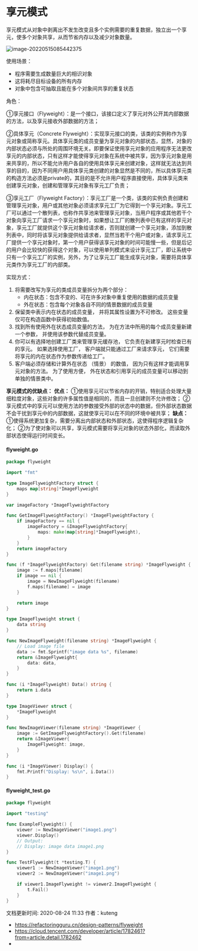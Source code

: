# 享元模式

享元模式从对象中剥离出不发生改变且多个实例需要的重复数据，独立出一个享元，使多个对象共享，从而节省内存以及减少对象数量。

![image-20220515085442375](https://soft-package-xisheng.oss-cn-hangzhou.aliyuncs.com/picture/diary/image-20220515085442375.png)

使用场景：

- 程序需要生成数量巨大的相识对象
- 这将耗尽目标设备的所有内存
- 对象中包含可抽取且能在多个对象间共享的重复状态



角色：

①享元接口（Flyweight）：是一个接口，该接口定义了享元对外公开其内部数据的方法，以及享元接收外部数据的方法；

②具体享元（Concrete  Flyweight）：实现享元接口的类，该类的实例称作为享元对象或简称享元。具体享元类的成员变量为享元对象的内部状态，显然，对象的内部状态必须与所处的周围环境无关。即要保证使用享元对象的应用程序无法更改享元的内部状态，只有这样才能使得享元对象在系统中被共享，因为享元对象是用来共享的，所以不能允许用户各自的使用具体享元来创建对象，这样就无法达到共享的目的，因为不同用户用具体享元类创建的对象显然是不同的，所以具体享元类的构造方法必须是private的，其目的是不允许用户程序直接使用，具体享元类来创建享元对象，创建和管理享元对象有享元工厂负责；

③享元工厂（Flyweight  Factory）：享元工厂是一个类，该类的实例负责创建和管理享元对象，用户或其他对象必须请求享元工厂为它得到一个享元对象。享元工厂可以通过一个散列表，也称作共享池来管理享元对象，当用户程序或其他若干个对象向享元工厂请求一个享元对象时，如果想让工厂的散列表中已有这样的享元对象，享元工厂就提供这个享元对象给请求者，否则就创建一个享元对象，添加到散列表中，同时将该享元对象提供给请求者，显然当若干个用户或对象，请求享元工厂提供一个享元对象时，第一个用户获得该享元对象的时间可能慢一些，但是后记的用户会比较快的获得这个对象，可以使用单列模式来设计享元工厂，即让系统中只有一个享元工厂的实例，另外，为了让享元工厂能生成享元对象，需要将具体享元类作为享元工厂的内部类。

实现方式：

1. 将需要改写为享元的类成员变量拆分为两个部分：
   - 内在状态：包含不变的、可在许多对象中重复使用的数据的成员变量
   - 外在状态：包含每个对象各自不同的情景数据的成员变量
2. 保留类中表示内在状态的成员变量， 并将其属性设置为不可修改。 这些变量仅可在构造函数中获得初始数值。
3. 找到所有使用外在状态成员变量的方法， 为在方法中所用的每个成员变量新建一个参数， 并使用该参数代替成员变量。
4. 你可以有选择地创建工厂类来管理享元缓存池， 它负责在新建享元时检查已有的享元。 如果选择使用工厂， 客户端就只能通过工厂来请求享元， 它们需要将享元的内在状态作为参数传递给工厂。
5. 客户端必须存储和计算外在状态 （情景） 的数值， 因为只有这样才能调用享元对象的方法。 为了使用方便， 外在状态和引用享元的成员变量可以移动到单独的情景类中。



**享元模式的优缺点：** **优点：** ①使用享元可以节省内存的开销，特别适合处理大量细粒度对象，这些对象的许多属性值是相同的，而且一旦创建则不允许修改； ②享元模式中的享元可以使用方法的参数接受外部的状态中的数据，但外部状态数据不会干扰到享元中的内部数据，这就使享元可以在不同的环境中被共享； **缺点：** ①使得系统更加复杂，需要分离出内部状态和外部状态，这使得程序逻辑复杂化； ②为了使对象可以共享，享元模式需要将享元对象的状态外部化，而读取外部状态使得运行时间变长。



#### flyweight.go

```go
package flyweight

import "fmt"

type ImageFlyweightFactory struct {
    maps map[string]*ImageFlyweight
}

var imageFactory *ImageFlyweightFactory

func GetImageFlyweightFactory() *ImageFlyweightFactory {
    if imageFactory == nil {
        imageFactory = &ImageFlyweightFactory{
            maps: make(map[string]*ImageFlyweight),
        }
    }
    return imageFactory
}

func (f *ImageFlyweightFactory) Get(filename string) *ImageFlyweight {
    image := f.maps[filename]
    if image == nil {
        image = NewImageFlyweight(filename)
        f.maps[filename] = image
    }

    return image
}

type ImageFlyweight struct {
    data string
}

func NewImageFlyweight(filename string) *ImageFlyweight {
    // Load image file
    data := fmt.Sprintf("image data %s", filename)
    return &ImageFlyweight{
        data: data,
    }
}

func (i *ImageFlyweight) Data() string {
    return i.data
}

type ImageViewer struct {
    *ImageFlyweight
}

func NewImageViewer(filename string) *ImageViewer {
    image := GetImageFlyweightFactory().Get(filename)
    return &ImageViewer{
        ImageFlyweight: image,
    }
}

func (i *ImageViewer) Display() {
    fmt.Printf("Display: %s\n", i.Data())
}
```

#### flyweight_test.go

```go
package flyweight

import "testing"

func ExampleFlyweight() {
    viewer := NewImageViewer("image1.png")
    viewer.Display()
    // Output:
    // Display: image data image1.png
}

func TestFlyweight(t *testing.T) {
    viewer1 := NewImageViewer("image1.png")
    viewer2 := NewImageViewer("image1.png")

    if viewer1.ImageFlyweight != viewer2.ImageFlyweight {
        t.Fail()
    }
}
```

文档更新时间: 2020-08-24 11:33  作者：kuteng





- https://refactoringguru.cn/design-patterns/flyweight
- https://cloud.tencent.com/developer/article/1782461?from=article.detail.1782462
- 
